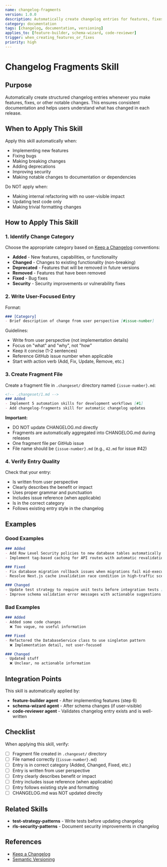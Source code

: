 ```yaml
---
name: changelog-fragments
version: 1.0.0
description: Automatically create changelog entries for features, fixes, and notable changes
category: documentation
tags: [changelog, documentation, versioning]
applies_to: [feature-builder, schema-wizard, code-reviewer]
trigger: when_creating_features_or_fixes
priority: high
---
```


# Changelog Fragments Skill

## Purpose

Automatically create structured changelog entries whenever you make features, fixes, or other notable changes. This ensures consistent documentation and helps users understand what has changed in each release.

## When to Apply This Skill

Apply this skill automatically when:
- Implementing new features
- Fixing bugs
- Making breaking changes
- Adding deprecations
- Improving security
- Making notable changes to documentation or dependencies

Do NOT apply when:
- Making internal refactoring with no user-visible impact
- Updating test code only
- Making trivial formatting changes

## How to Apply This Skill

### 1. Identify Change Category

Choose the appropriate category based on [Keep a Changelog](https://keepachangelog.com/) conventions:

- **Added** - New features, capabilities, or functionality
- **Changed** - Changes to existing functionality (non-breaking)
- **Deprecated** - Features that will be removed in future versions
- **Removed** - Features that have been removed
- **Fixed** - Bug fixes
- **Security** - Security improvements or vulnerability fixes

### 2. Write User-Focused Entry

Format:
```markdown
### [Category]
- Brief description of change from user perspective [#issue-number]
```

Guidelines:
- Write from user perspective (not implementation details)
- Focus on "what" and "why", not "how"
- Keep it concise (1-2 sentences)
- Reference GitHub issue number when applicable
- Start with action verb (Add, Fix, Update, Remove, etc.)

### 3. Create Fragment File

Create a fragment file in `.changeset/` directory named `{issue-number}.md`:

```markdown
<!-- .changeset/1.md -->
### Added
- Implement 5 automation skills for development workflows [#1]
- Add changelog-fragments skill for automatic changelog updates
```

**Important:**
- DO NOT update CHANGELOG.md directly
- Fragments are automatically aggregated into CHANGELOG.md during releases
- One fragment file per GitHub issue
- File name should be `{issue-number}.md` (e.g., `42.md` for issue #42)

### 4. Verify Entry Quality

Check that your entry:
- Is written from user perspective
- Clearly describes the benefit or impact
- Uses proper grammar and punctuation
- Includes issue reference (when applicable)
- Is in the correct category
- Follows existing entry style in the changelog

## Examples

### Good Examples

```markdown
### Added
- Add Row Level Security policies to new database tables automatically [#42]
- Implement tag-based caching for API routes with automatic revalidation [#38]

### Fixed
- Fix database migration rollback issues when migrations fail mid-execution [#55]
- Resolve Next.js cache invalidation race condition in high-traffic scenarios [#61]

### Changed
- Update test strategy to require unit tests before integration tests [#28]
- Improve schema validation error messages with actionable suggestions [#33]
```

### Bad Examples

```markdown
### Added
- Added some code changes
  ❌ Too vague, no useful information

### Fixed
- Refactored the DatabaseService class to use singleton pattern
  ❌ Implementation detail, not user-focused

### Changed
- Updated stuff
  ❌ Unclear, no actionable information
```

## Integration Points

This skill is automatically applied by:
- **feature-builder agent** - After implementing features (step 6)
- **schema-wizard agent** - After schema changes (if user-visible)
- **code-reviewer agent** - Validates changelog entry exists and is well-written

## Checklist

When applying this skill, verify:
- [ ] Fragment file created in `.changeset/` directory
- [ ] File named correctly (`{issue-number}.md`)
- [ ] Entry is in correct category (Added, Changed, Fixed, etc.)
- [ ] Entry is written from user perspective
- [ ] Entry clearly describes benefit or impact
- [ ] Entry includes issue reference (when applicable)
- [ ] Entry follows existing style and formatting
- [ ] CHANGELOG.md was NOT updated directly

## Related Skills

- **test-strategy-patterns** - Write tests before updating changelog
- **rls-security-patterns** - Document security improvements in changelog

## References

- [Keep a Changelog](https://keepachangelog.com/)
- [Semantic Versioning](https://semver.org/)
